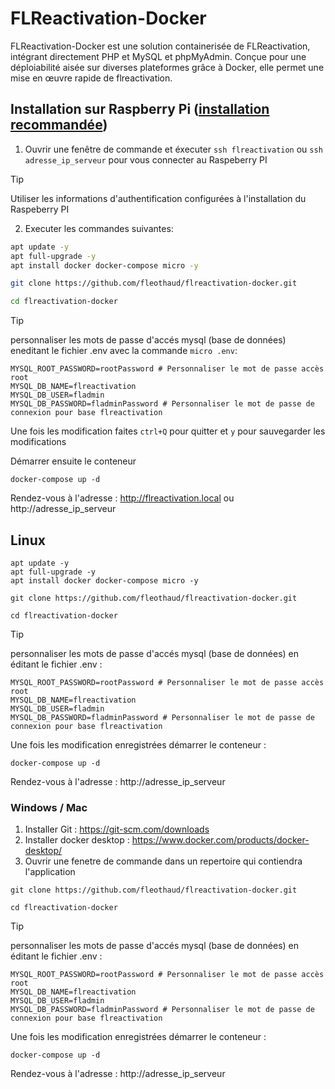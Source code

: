 # FLReactivation-Docker

FLReactivation-Docker est une solution containerisée de FLReactivation, intégrant directement PHP et MySQL et phpMyAdmin. Conçue pour une déploiabilité aisée sur diverses plateformes grâce à Docker, elle permet une mise en œuvre rapide de flreactivation.

## Installation sur Raspberry Pi ([installation recommandée](Raspeberry.md))
1. Ouvrir une fenêtre de commande et éxecuter `ssh flreactivation` ou `ssh adresse_ip_serveur` pour vous connecter au Raspeberry PI
> [!TIP]
> Utiliser les informations d'authentification configurées à l'installation du Raspeberry PI

2. Executer les commandes suivantes: 

``` bash
apt update -y
apt full-upgrade -y
apt install docker docker-compose micro -y

git clone https://github.com/fleothaud/flreactivation-docker.git

cd flreactivation-docker
```
> [!TIP]
>personnaliser les mots de passe d'accés mysql (base de données) eneditant le fichier .env avec la commande `micro .env`:

```
MYSQL_ROOT_PASSWORD=rootPassword # Personnaliser le mot de passe accès root
MYSQL_DB_NAME=flreactivation
MYSQL_DB_USER=fladmin
MYSQL_DB_PASSWORD=fladminPassword # Personnaliser le mot de passe de connexion pour base flreactivation
```

Une fois les modification faites `ctrl+Q` pour quitter et `y` pour sauvegarder les modifications

Démarrer ensuite le conteneur

```
docker-compose up -d
```

Rendez-vous à l'adresse : http://flreactivation.local ou http://adresse_ip_serveur

## Linux

```
apt update -y
apt full-upgrade -y
apt install docker docker-compose micro -y

git clone https://github.com/fleothaud/flreactivation-docker.git

cd flreactivation-docker

```
> [!TIP]
>personnaliser les mots de passe d'accés mysql (base de données) en éditant le fichier .env :

```
MYSQL_ROOT_PASSWORD=rootPassword # Personnaliser le mot de passe accès root
MYSQL_DB_NAME=flreactivation
MYSQL_DB_USER=fladmin
MYSQL_DB_PASSWORD=fladminPassword # Personnaliser le mot de passe de connexion pour base flreactivation
```

Une fois les modification enregistrées démarrer le conteneur :

```
docker-compose up -d
```


Rendez-vous à l'adresse :  http://adresse_ip_serveur

### Windows / Mac
1. Installer Git : https://git-scm.com/downloads
2. Installer docker desktop : https://www.docker.com/products/docker-desktop/
3. Ouvrir une fenetre de commande dans un repertoire qui contiendra l'application

```
git clone https://github.com/fleothaud/flreactivation-docker.git

cd flreactivation-docker

```
> [!TIP]
>personnaliser les mots de passe d'accés mysql (base de données) en éditant le fichier .env :

```
MYSQL_ROOT_PASSWORD=rootPassword # Personnaliser le mot de passe accès root
MYSQL_DB_NAME=flreactivation
MYSQL_DB_USER=fladmin
MYSQL_DB_PASSWORD=fladminPassword # Personnaliser le mot de passe de connexion pour base flreactivation
```

Une fois les modification enregistrées démarrer le conteneur :

```
docker-compose up -d
```

Rendez-vous à l'adresse : http://adresse_ip_serveur





